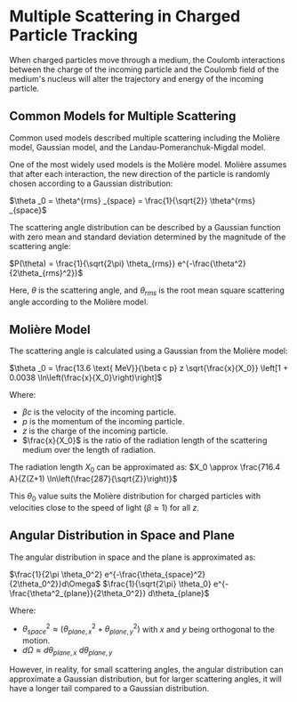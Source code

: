 # Multiple Scattering in Charged Particle Tracking

When charged particles move through a medium, the Coulomb interactions between the charge of the incoming particle and the Coulomb field of the medium's nucleus will alter the trajectory and energy of the incoming particle.

## Common Models for Multiple Scattering

Common used models described multiple scattering including the Molière model, Gaussian model, and the Landau-Pomeranchuk-Migdal model.

One of the most widely used models is the Molière model. Molière assumes that after each interaction, the new direction of the particle is randomly chosen according to a Gaussian distribution:

$\theta _0 = \theta^{rms} _{space} = \frac{1}{\sqrt{2}} \theta^{rms} _{space}$

The scattering angle distribution can be described by a Gaussian function with zero mean and standard deviation determined by the magnitude of the scattering angle:

$P(\theta) = \frac{1}{\sqrt{2\pi} \theta_{rms}} e^{-\frac{\theta^2}{2\theta_{rms}^2}}$

Here, $\theta$ is the scattering angle, and $\theta_{rms}$ is the root mean square scattering angle according to the Molière model.

## Molière Model

The scattering angle is calculated using a Gaussian from the Molière model:

$\theta _0 = \frac{13.6 \text{ MeV}}{\beta c p} z \sqrt{\frac{x}{X_0}} \left[1 + 0.0038 \ln\left(\frac{x}{X_0}\right)\right]$

Where:
- $\beta c$ is the velocity of the incoming particle.
- $p$ is the momentum of the incoming particle.
- $z$ is the charge of the incoming particle.
- $\frac{x}{X_0}$ is the ratio of the radiation length of the scattering medium over the length of radiation.

The radiation length $X_0$ can be approximated as: $X_0 \approx \frac{716.4 A}{Z(Z+1) \ln\left(\frac{287}{\sqrt{Z}}\right)}$

This $\theta_0$ value suits the Molière distribution for charged particles with velocities close to the speed of light ($\beta \approx 1$) for all $z$.

## Angular Distribution in Space and Plane

The angular distribution in space and the plane is approximated as:

$\frac{1}{2\pi \theta_0^2} e^{-\frac{\theta_{space}^2}{2\theta_0^2}}d\Omega$
$\frac{1}{\sqrt{2\pi} \theta_0} e^{-\frac{\theta^2_{plane}}{2\theta_0^2}} d\theta_{plane}$

Where:
- $\theta_{space}^2 \approx (\theta_{plane, x}^2 + \theta_{plane, y}^2)$ with $x$ and $y$ being orthogonal to the motion.
- $d\Omega \approx d\theta_{plane, x}~d\theta_{plane, y}$

However, in reality, for small scattering angles, the angular distribution can approximate a Gaussian distribution, but for larger scattering angles, it will have a longer tail compared to a Gaussian distribution.
